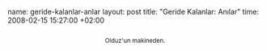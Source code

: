 name: geride-kalanlar-anlar
layout: post
title: "Geride Kalanlar: Anılar"
time: 2008-02-15 15:27:00 +02:00

<div style="text-align: center;"><a href="http://3.bp.blogspot.com/_AZvuJ9kmERM/R7WUEFxD0tI/AAAAAAAAAiI/Dn6dUGKX20Y/s1600-h/DSC00003.JPG"><img style="margin: 0px auto 10px; display: block; text-align: center; cursor: pointer;" src="http://3.bp.blogspot.com/_AZvuJ9kmERM/R7WUEFxD0tI/AAAAAAAAAiI/Dn6dUGKX20Y/s400/DSC00003.JPG" alt="" id="BLOGGER_PHOTO_ID_5167198945465848530" border="0" /></a><span style="font-size:85%;">Olduz'un makineden.</span></div>
